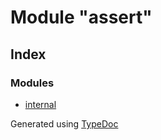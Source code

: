 # Module "assert"


## Index

### Modules
* [internal](_assert_.internal.md)


Generated using [TypeDoc](http://typedoc.io)
